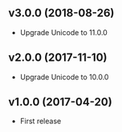 ## v3.0.0 (2018-08-26)
- Upgrade Unicode to 11.0.0

## v2.0.0 (2017-11-10)
- Upgrade Unicode to 10.0.0

## v1.0.0 (2017-04-20)
- First release
